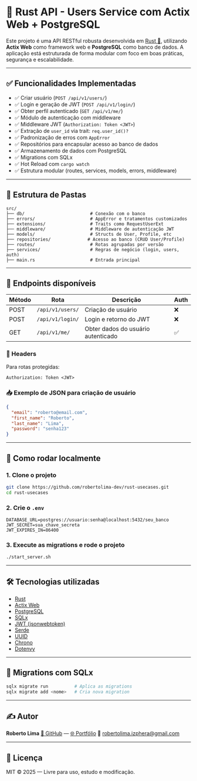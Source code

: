 # 🚀 Rust API - Users Service com Actix Web + PostgreSQL

Este projeto é uma API RESTful robusta desenvolvida em [Rust 🦀](https://www.rust-lang.org/), utilizando **Actix Web** como framework web e **PostgreSQL** como banco de dados. A aplicação está estruturada de forma modular com foco em boas práticas, segurança e escalabilidade.

---

## ✅ Funcionalidades Implementadas

* ✅ Criar usuário (`POST /api/v1/users/`)
* ✅ Login e geração de JWT (`POST /api/v1/login/`)
* ✅ Obter perfil autenticado (`GET /api/v1/me/`)
* ✅ Módulo de autenticação com middleware
* ✅ Middleware JWT (`Authorization: Token <JWT>`)
* ✅ Extração de `user_id` via trait: `req.user_id()?`
* ✅ Padronização de erros com `AppError`
* ✅ Repositórios para encapsular acesso ao banco de dados
* ✅ Armazenamento de dados com PostgreSQL
* ✅ Migrations com SQLx
* ✅ Hot Reload com `cargo watch`
* ✅ Estrutura modular (routes, services, models, errors, middleware)

---

## 📂 Estrutura de Pastas

```
src/
├── db/                         # Conexão com o banco
├── errors/                     # AppError e tratamentos customizados
├── extensions/                 # Traits como RequestUserExt
├── middleware/                 # Middleware de autenticação JWT
├── models/                     # Structs de User, Profile, etc
├── repositories/              # Acesso ao banco (CRUD User/Profile)
├── routes/                     # Rotas agrupadas por versão
├── services/                   # Regras de negócio (login, users, auth)
├── main.rs                     # Entrada principal
```

---

## 📡 Endpoints disponíveis

| Método | Rota             | Descrição                          | Auth |
| ------ | ---------------- | ---------------------------------- | ---- |
| POST   | `/api/v1/users/` | Criação de usuário                 | ❌    |
| POST   | `/api/v1/login/` | Login e retorno do JWT             | ❌    |
| GET    | `/api/v1/me/`    | Obter dados do usuário autenticado | ✅    |

### 🔐 Headers

Para rotas protegidas:

```http
Authorization: Token <JWT>
```

### 📥 Exemplo de JSON para criação de usuário

```json
{
  "email": "roberto@email.com",
  "first_name": "Roberto",
  "last_name": "Lima",
  "password": "senha123"
}
```

---

## 🔧 Como rodar localmente

### 1. Clone o projeto

```bash
git clone https://github.com/robertolima-dev/rust-usecases.git
cd rust-usecases
```

### 2. Crie o `.env`

```env
DATABASE_URL=postgres://usuario:senha@localhost:5432/seu_banco
JWT_SECRET=sua_chave_secreta
JWT_EXPIRES_IN=86400
```

### 3. Execute as migrations e rode o projeto

```bash
./start_server.sh
```

---

## 🛠️ Tecnologias utilizadas

* [Rust](https://www.rust-lang.org/)
* [Actix Web](https://actix.rs/)
* [PostgreSQL](https://www.postgresql.org/)
* [SQLx](https://docs.rs/sqlx/)
* [JWT (jsonwebtoken)](https://docs.rs/jsonwebtoken/)
* [Serde](https://serde.rs/)
* [UUID](https://crates.io/crates/uuid)
* [Chrono](https://crates.io/crates/chrono)
* [Dotenvy](https://crates.io/crates/dotenvy)

---

## 🧪 Migrations com SQLx

```bash
sqlx migrate run          # Aplica as migrations
sqlx migrate add <nome>   # Cria nova migration
```

---

## ✍️ Autor

**Roberto Lima**
[🔗 GitHub](https://github.com/robertolima-dev) — [🌐 Portfólio](https://robertolima-developer.vercel.app/)
📧 [robertolima.izphera@gmail.com](mailto:robertolima.izphera@gmail.com)

---

## 📜 Licença

MIT © 2025 — Livre para uso, estudo e modificação.
